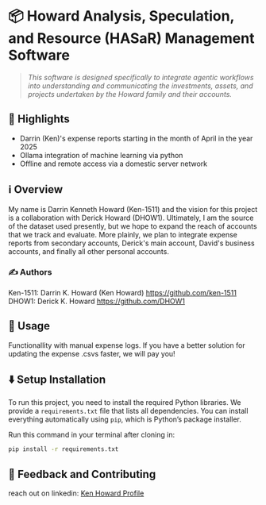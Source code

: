 # 📦 Howard Analysis, Speculation, and Resource (HASaR) Management Software

> *This software is designed specifically to integrate agentic workflows into understanding and communicating the investments, assets, and projects undertaken by the Howard family and their accounts.*

## 🌟 Highlights

- Darrin (Ken)'s expense reports starting in the month of April in the year 2025
- Ollama integration of machine learning via python
- Offline and remote access via a domestic server network

## ℹ️ Overview

My name is Darrin Kenneth Howard (Ken-1511) and the vision for this project is a collaboration with Derick Howard (DHOW1). Ultimately, I am the source of the dataset used presently, but we hope to expand the reach of accounts that we track and evaluate. More plainly, we plan to integrate expense reports from secondary accounts, Derick's main account, David's business accounts, and finally all other personal accounts.

### ✍️ Authors

Ken-1511: Darrin K. Howard (Ken Howard) https://github.com/ken-1511
DHOW1: Derick K. Howard https://github.com/DHOW1

## 🚀 Usage

Functionallity with manual expense logs. If you have a better solution for updating the expense .csvs faster, we will pay you!

## ⬇️ Setup Installation

To run this project, you need to install the required Python libraries.
We provide a `requirements.txt` file that lists all dependencies. You can install everything automatically using `pip`, which is Python’s package installer.

Run this command in your terminal after cloning in:

```bash
pip install -r requirements.txt
```
## 💭 Feedback and Contributing

reach out on linkedin: [Ken Howard Profile](https://www.linkedin.com/in/ken-howard11/)
